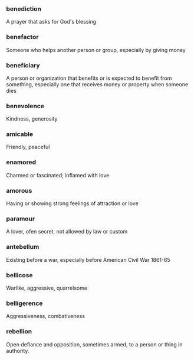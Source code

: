 ### benediction
A prayer that asks for God's blessing

### benefactor
Someone who helps another person or group, especially by giving money

### beneficiary
A person or organization that benefits or is expected to benefit from something,
especially one that receives money or property when someone dies

### benevolence
Kindness, generosity

### amicable
Friendly, peaceful

### enamored
Charmed or fascinated; inflamed with love

### amorous
Having or showing strong feelings of attraction or love

### paramour
A lover, ofen secret, not allowed by law or custom

### antebellum
Existing before a war, especially before American Civil War 1861-65

### bellicose
Warlike, aggressive, quarrelsome

### belligerence
Aggressiveness, combativeness

### rebellion
Open defiance and opposition, sometimes armed, to a person or thing in authority.
